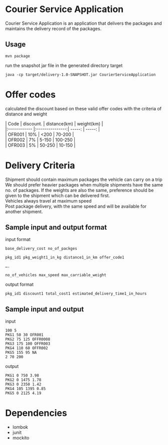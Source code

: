 # Courier Service Application

Courier Service Application is an application that delivers the packages and maintains the delivery record of the packages.


## Usage

```
mvn package
```
run the snapshot jar file in the generated directory target 
```
java -cp target/delivery-1.0-SNAPSHOT.jar CourierServiceApplication
```
# Offer codes 
calculated the discount based on these valid offer codes with the criteria of distance and weight

| Code          | discount.       | distance(km) | weight(km) |\
|:------------  |:---------------:| -----:   | -----: |\
| OFR001        | 10% | <200    |  70-200      |\
| OFR002        | 7%        |   5-150   |   100-250     |\
| OFR003        | 5%       |    50-250   |     10-150   |


# Delivery Criteria
Shipment should contain maximum packages the vehicle can carry on a trip  \
We should prefer heavier packages when multiple shipments have the same no. of packages.
If the weights are also the same, preference should be given to the shipment which can be delivered first. \
Vehicles always travel at maximum speed \
Post package delivery, with the same speed and will be available for another shipment. 


## Sample input and output format
input format
```
base_delivery_cost no_of_packges

pkg_id1 pkg_weight1_in_kg distance1_in_km offer_code1

….

no_of_vehicles max_speed max_carriable_weight
```

output format

```
pkg_id1 discount1 total_cost1 estimated_delivery_time1_in_hours
```

## Sample input and output

input
```
100 5
PKG1 50 30 OFR001
PKG2 75 125 OFFR0008
PKG3 175 100 OFFR003
PKG4 110 60 OFFR002
PKG5 155 95 NA
2 70 200
```
output
```
PKG1 0 750 3.98
PKG2 0 1475 1.78
PKG3 0 2350 1.42
PKG4 105 1395 0.85
PKG5 0 2125 4.19
```

# Dependencies
- lombok
- junit
- mockito